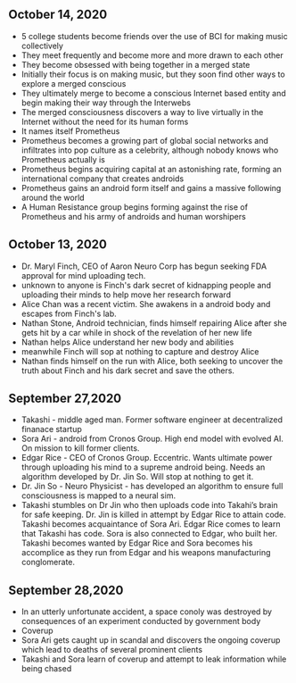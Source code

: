 ## October 14, 2020
- 5 college students become friends over the use of BCI for making music collectively
- They meet frequently and become more and more drawn to each other
- They become obsessed with being together in a merged state
- Initially their focus is on making music, but they soon find other ways to explore a merged conscious
- They ultimately merge to become a conscious Internet based entity and begin making their way through the Interwebs
- The merged consciousness discovers a way to live virtually in the Internet without the need for its human forms
- It names itself Prometheus
- Prometheus becomes a growing part of global social networks and infiltrates into pop culture as a celebrity, although nobody knows who Prometheus actually is
- Prometheus begins acquiring capital at an astonishing rate, forming an international company that creates androids
- Prometheus gains an android form itself and gains a massive following around the world
- A Human Resistance group begins forming against the rise of Prometheus and his army of androids and human worshipers

## October 13, 2020
- Dr. Maryl Finch, CEO of Aaron Neuro Corp has begun seeking FDA approval for mind uploading tech.
- unknown to anyone is Finch's dark secret of kidnapping people and uploading their minds to help move her research forward
- Alice Chan was a recent victim. She awakens in a android body and escapes from Finch's lab.
- Nathan Stone, Android technician, finds himself repairing Alice after she gets hit by a car while in shock of the revelation of her new life
- Nathan helps Alice understand her new body and abilities
- meanwhile Finch will sop at nothing to capture and destroy Alice
- Nathan finds himself on the run with Alice, both seeking to uncover the truth about Finch and his dark secret and save the others.

## September 27,2020
- Takashi - middle aged man. Former software engineer at decentralized finanace startup
- Sora Ari - android from Cronos Group. High end model with evolved AI. On mission to kill former clients.
- Edgar Rice - CEO of Cronos Group. Eccentric. Wants ultimate power through uploading his mind to a supreme android being. Needs an algorithm developed by Dr. Jin So. Will stop at nothing to get it.
- Dr. Jin So - Neuro Physicist - has developed an algorithm to ensure full consciousness is mapped to a neural sim.
- Takashi stumbles on Dr Jin who then uploads code into Takahi’s brain for safe keeping. Dr. Jin is killed in attempt by Edgar Rice to attain code. Takashi becomes acquaintance of Sora Ari. Edgar Rice comes to learn that Takashi has code.  Sora is also connected to Edgar, who built her. Takashi becomes wanted by Edgar Rice and Sora becomes his accomplice as they run from Edgar and his weapons manufacturing conglomerate.

## September 28,2020
- In an utterly unfortunate accident, a space conoly was destroyed by consequences of an experiment conducted by government body
- Coverup
- Sora Ari gets caught up in scandal and discovers the ongoing coverup which lead to deaths of several prominent clients
- Takashi and Sora learn of coverup and attempt to leak information while being chased
